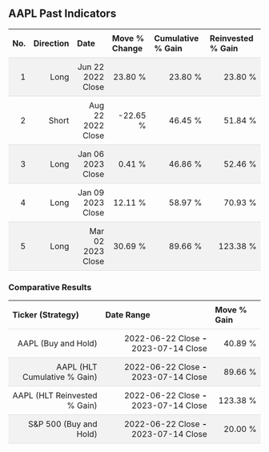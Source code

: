 
<style>
.hits {
            border-collapse: collapse;
            width: 100%;
        }
        .hits th, td {
            padding: 8px;
            border-bottom: 1px solid #ddd;
        }
        
        .hits td {text-align: right;}
        .hits th {text-align: left;}
        
        .hits tr:nth-child(even) {
            background-color: #f2f2f2;
        }
        
        .chartCol {
            width: 50%;
            float: left;
            padding: 20px;
        }  
</style>
    
<br>

## AAPL Past Indicators

<table class="hits">
    <tr>
        <th>No.</th>
        <th>Direction</th>
        <th>Date</th>
        <th>Move % Change</th>
        <th>Cumulative % Gain</th>
        <th>Reinvested % Gain</th>
      </tr>
    <tr>
        <td>1</td>
        <td>Long</td>
        <td>Jun 22 2022 Close</td>
        <td>23.80 %</td>
        <td>23.80 %</td>
        <td>23.80 %</td>
    </tr>
    <tr>
        <td>2</td>
        <td>Short</td>
        <td>Aug 22 2022 Close</td>
        <td>-22.65 %</td>
        <td>46.45 %</td>
        <td>51.84 %</td>
    </tr>
    <tr>
        <td>3</td>
        <td>Long</td>
        <td>Jan 06 2023 Close</td>
        <td>0.41 %</td>
        <td>46.86 %</td>
        <td>52.46 %</td>
    </tr>
    <tr>
        <td>4</td>
        <td>Long</td>
        <td>Jan 09 2023 Close</td>
        <td>12.11 %</td>
        <td>58.97 %</td>
        <td>70.93 %</td>
    </tr>
    <tr>
        <td>5</td>
        <td>Long</td>
        <td>Mar 02 2023 Close</td>
        <td>30.69 %</td>
        <td>89.66 %</td>
        <td>123.38 %</td>
    </tr>
    
</table>

### Comparative Results

<table class="hits">
    <thead>
        <th>Ticker (Strategy)</th>
        <th>Date Range</th>
        <th>Move % Gain</th>
    </thead>
    <tbody>
        <tr>
            <td>AAPL (Buy and Hold)</td>
            <td>2022-06-22 Close <b>-</b> 2023-07-14 Close</td>
            <td>40.89 %</td>
        </tr>
        <tr>
            <td>AAPL (HLT Cumulative % Gain)</td>
            <td>2022-06-22 Close <b>-</b> 2023-07-14 Close</td>
            <td>89.66 %</td>
        </tr>
        <tr>
            <td>AAPL (HLT Reinvested % Gain)</td>
            <td>2022-06-22 Close <b>-</b> 2023-07-14 Close</td>
            <td>123.38 %</td>
        </tr>
        <tr>
            <td>S&P 500 (Buy and Hold)</td>
            <td>2022-06-22 Close <b>-</b> 2023-07-14 Close</td>
            <td>20.00 %</td>
        </tr>
    </tbody>
</table>
<br>
<br>